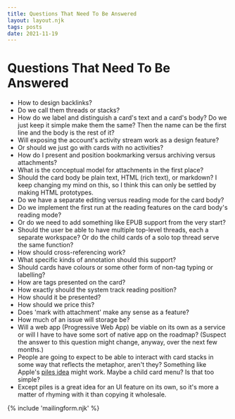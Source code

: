 ```yaml
---
title: Questions That Need To Be Answered
layout: layout.njk
tags: posts
date: 2021-11-19
---
```


# Questions That Need To Be Answered

- How to design backlinks?
- Do we call them threads or stacks?
- How do we label and distinguish a card's text and a card's body? Do we just keep it simple make them the same? Then the name can be the first line and the body is the rest of it?
- Will exposing the account's activity stream work as a design feature?
- Or should we just go with cards with no activities?
- How do I present and position bookmarking versus archiving versus attachments?
- What is the conceptual model for attachments in the first place?
- Should the card body be plain text, HTML (rich text), or markdown? I keep changing my mind on this, so I think this can only be settled by making HTML prototypes.
- Do we have a separate editing versus reading mode for the card body?
- Do we implement the first run at the reading features on the card body's reading mode?
- Or do we need to add something like EPUB support from the very start?
- Should the user be able to have multiple top-level threads, each a separate workspace? Or do the child cards of a solo top thread serve the same function?
- How should cross-referencing work?
- What specific kinds of annotation should this support?
- Should cards have colours or some other form of non-tag typing or labelling?
- How are tags presented on the card?
- How exactly should the system track reading position?
- How should it be presented?
- How should we price this?
- Does 'mark with attachment' make any sense as a feature?
- How much of an issue will storage be?
- Will a web app (Progressive Web App) be viable on its own as a service or will I have to have some sort of native app on the roadmap? (Suspect the answer to this question might change, anyway, over the next few months.)
- People are going to expect to be able to interact with card stacks in some way that reflects the metaphor, aren't they? Something like Apple's [piles idea](http://www.cs.columbia.edu/~feiner/courses/csw4170/resources/p627-mander.pdf) might work. Maybe a child card menu? Is that too simple?
- Except piles is a great idea for an UI feature on its own, so it's more a matter of rhyming with it than copying it wholesale.

{% include 'mailingform.njk' %}
